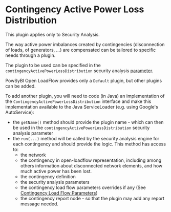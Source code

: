 # Contingency Active Power Loss Distribution

This plugin applies only to Security Analysis.

The way active power imbalances created by contingencies (disconnection of loads, of generators, ...) are compensated
can be tailored to specific needs through a plugin.

The plugin to be used can be specified in the `contingencyActivePowerLossDistribution`
security analysis [parameter](../security/parameters.md#specific-parameters).

PowSyBl Open LoadFlow provides only a `Default` plugin, but other plugins can be added.

To add another plugin, you will need to code (in Java) an implementation of the `ContingencyActivePowerLossDistribution`
interface and make this implementation available to the Java ServiceLoader (e.g. using Google's AutoService):
- the `getName()` method should provide the plugin name - which can then be used in the `contingencyActivePowerLossDistribution` security analysis parameter
- the `run(...)` method will be called by the security analysis engine for each contingency and should provide the logic.
  This method has access to:
    - the network
    - the contingency in open-loadflow representation, including among others information about disconnected network elements, and how much active power has been lost.
    - the contingency definition
    - the security analysis parameters
    - the contingency load flow parameters overrides if any (See [Contingency Load Flow Parameters](../security/parameters.md#contingency-load-flow-parameters))
    - the contingency report node - so that the plugin may add any report message needed.
